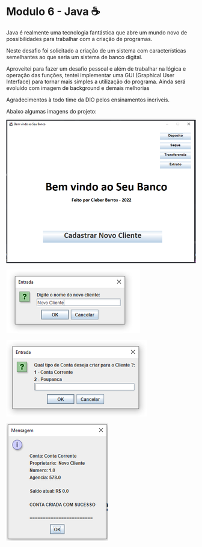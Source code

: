 # Modulo 6   -  Java :coffee: 

Java é realmente uma tecnologia fantástica que abre um mundo novo de possibilidades para trabalhar com a criação de programas.

Neste desafio foi solicitado a criação de um sistema com características semelhantes ao que seria um sistema de banco digital.

Aproveitei para fazer um desafio pessoal e além de trabalhar na lógica e operação das funções, tentei implementar uma
GUI (Graphical User Interface) para tornar mais simples a utilização do programa.
Ainda será evoluído com imagem de background e demais melhorias

Agradecimentos à todo time da DIO pelos ensinamentos incríveis.

Abaixo algumas imagens do projeto:

![img1](img1.PNG)



![img2](img2.PNG)

![img3](img3.PNG)

![img4](img4.PNG)
